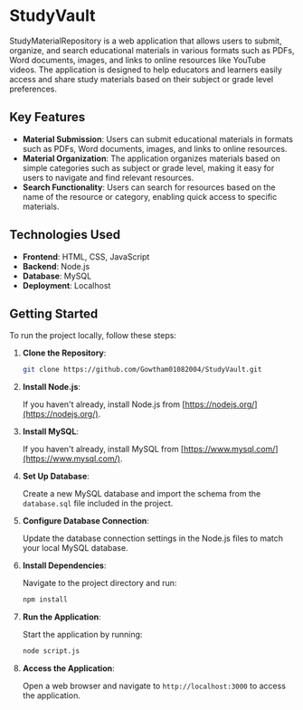 # StudyVault

StudyMaterialRepository is a web application that allows users to submit, organize, and search educational materials in various formats such as PDFs, Word documents, images, and links to online resources like YouTube videos. The application is designed to help educators and learners easily access and share study materials based on their subject or grade level preferences.

## Key Features

- **Material Submission**: Users can submit educational materials in formats such as PDFs, Word documents, images, and links to online resources.
- **Material Organization**: The application organizes materials based on simple categories such as subject or grade level, making it easy for users to navigate and find relevant resources.
- **Search Functionality**: Users can search for resources based on the name of the resource or category, enabling quick access to specific materials.

## Technologies Used

- **Frontend**: HTML, CSS, JavaScript
- **Backend**: Node.js
- **Database**: MySQL
- **Deployment**: Localhost

## Getting Started

To run the project locally, follow these steps:

1. **Clone the Repository**:

   ```bash
   git clone https://github.com/Gowtham01082004/StudyVault.git
   ```

2. **Install Node.js**:

   If you haven't already, install Node.js from [https://nodejs.org/](https://nodejs.org/).

3. **Install MySQL**:

   If you haven't already, install MySQL from [https://www.mysql.com/](https://www.mysql.com/).

4. **Set Up Database**:

   Create a new MySQL database and import the schema from the `database.sql` file included in the project.

5. **Configure Database Connection**:

   Update the database connection settings in the Node.js files to match your local MySQL database.

6. **Install Dependencies**:

   Navigate to the project directory and run:

   ```bash
   npm install
   ```

7. **Run the Application**:

   Start the application by running:

   ```bash
   node script.js
   ```

8. **Access the Application**:

   Open a web browser and navigate to `http://localhost:3000` to access the application.
